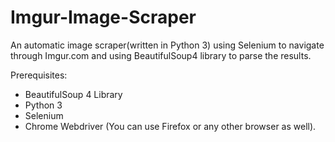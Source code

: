 # Imgur-Image-Scraper
An automatic image scraper(written in Python 3) using Selenium to navigate through Imgur.com and using BeautifulSoup4 library to parse the results.

Prerequisites:
  * BeautifulSoup 4 Library
  * Python 3
  * Selenium
  * Chrome Webdriver (You can use Firefox or any other browser as well).
